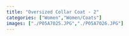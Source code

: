 ```yaml
---
title: "Oversized Collar Coat - 2"
categories: ["Women","Women/Coats"]
images: ["./P05A7025.JPG","./P05A7026.JPG"]
---
```

